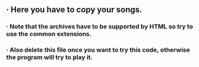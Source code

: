 ## · Here you have to copy your songs.
### · Note that the archives have to be supported by HTML so try to use the common extensions.
### · Also delete this file once you want to try this code, otherwise the program will try to play it.